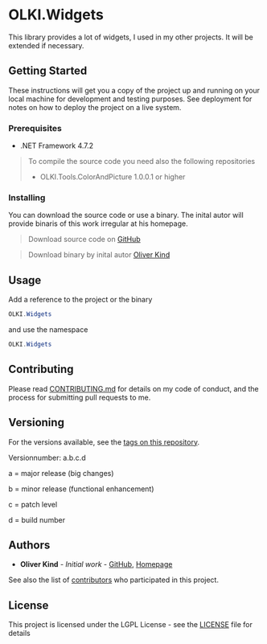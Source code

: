 # OLKI.Widgets

This library provides a lot of widgets, I used in my other projects. It will be extended if necessary.

## Getting Started

These instructions will get you a copy of the project up and running on your local machine for development and testing purposes. See deployment for notes on how to deploy the project on a live system.

### Prerequisites

* .NET Framework 4.7.2

> To compile the source code you need also the following repositories
> * OLKI.Tools.ColorAndPicture 1.0.0.1 or higher

### Installing

You can download the source code or use a binary. The inital autor will provide binaris of this work irregular at his homepage.

> Download source code on [GitHub](https://github.com/OliverKind/OLKI.Widgets/archive/master.zip)

> Download  binary by inital autor [Oliver Kind](https://oliver-kind.de/index.php?NId=40)

## Usage

Add a reference to the project or the binary
```C#
OLKI.Widgets
```

and use the namespace
```C#
OLKI.Widgets
```

## Contributing

Please read [CONTRIBUTING.md](CONTRIBUTING.md) for details on my code of conduct, and the process for submitting pull requests to me.

## Versioning

For the versions available, see the [tags on this repository](https://github.com/OliverKind/OLKI.Widgets/tags). 

Versionnumber: a.b.c.d 

a = major release (big changes)

b = minor release (functional enhancement)

c = patch level

d = build number

## Authors

* **Oliver Kind** - *Initial work* - [GitHub](https://github.com/OliverKind), [Homepage](https://oliver-kind.de/)

See also the list of [contributors](https://github.com/OliverKind/OLKI.Widgets/contributors) who participated in this project.

## License

This project is licensed under the LGPL License - see the [LICENSE](LICENSE) file for details

